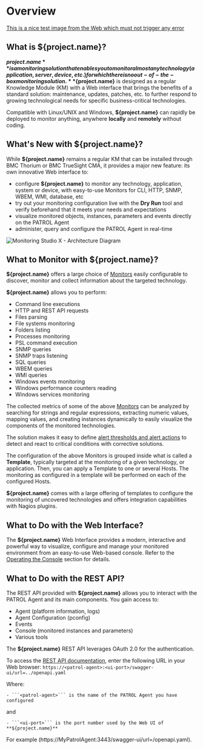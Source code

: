 # Overview

<!-- MACRO{toc|fromDepth=1|toDepth=1|id=toc} -->

[This is a nice test image from the Web which must not trigger any error](https://cds.cern.ch/images/CERN-HOMEWEB-PHO-2019-004-1/file?size=large)

## What is ${project.name}?

**${project.name}** is a monitoring solution that enables you to monitor almost any technology (application, server, device, etc.) for which there is no out-of-the-box monitoring solution. **${project.name}** is designed as a regular Knowledge Module (KM) with a Web interface that brings the benefits of a standard solution: maintenance, updates, patches, etc. to further respond to growing technological needs for specific business-critical technologies.

Compatible with Linux/UNIX and Windows, **${project.name}** can rapidly be deployed to monitor anything, anywhere **locally** and **remotely** without coding.


## What's New with ${project.name}?

While **${project.name}** remains a regular KM that can be installed through BMC Thorium or BMC TrueSight CMA, it provides a major new feature: its own innovative Web interface to:

  - configure **${project.name}** to monitor any technology, application, system or device, with easy-to-use Monitors for CLI, HTTP, SNMP, WBEM, WMI, database, etc
  - try out your monitoring configuration live with the **Dry Run** tool and verify beforehand that it meets your needs and expectations
  - visualize monitored objects, instances, parameters and events directly on the PATROL Agent
  - administer, query and configure the PATROL Agent in real-time

  ![Monitoring Studio X - Architecture Diagram](./images/MS_X_Architecture_Diagram.png)


## What to Monitor with ${project.name}?

**${project.name}** offers a large choice of [Monitors](./basic-monitors.html) easily configurable to discover, monitor and collect information about the targeted technology.

**${project.name}** allows you to perform:

  * Command line executions
  * HTTP and REST API requests
  * Files parsing
  * File systems monitoring
  * Folders listing
  * Processes monitoring
  * PSL command execution
  * SNMP queries
  * SNMP traps listening
  * SQL queries
  * WBEM queries
  * WMI queries
  * Windows events monitoring
  * Windows performance counters reading
  * Windows services monitoring

The collected metrics of some of the above [Monitors](./content-monitors.html) can be analyzed by searching for strings and regular expressions, extracting numeric values, mapping values, and creating instances dynamically to easily visualize the components of the monitored technologies.

The solution makes it easy to define [alert thresholds and alert actions](./alerts.html) to detect and react to critical conditions with corrective solutions.

The configuration of the above Monitors is grouped inside what is called a **Template**, typically targeted at the monitoring of a given technology, or application. Then, you can apply a Template to one or several Hosts. The monitoring as configured in a template will be performed on each of the configured Hosts.

**${project.name}** comes with a large offering of templates to configure the monitoring of uncovered technologies and offers integration capabilities with Nagios plugins.


## What to Do with the Web Interface?
The **${project.name}** Web Interface provides a modern, interactive and powerful way to visualize, configure and manage your monitored environment from an easy-to-use Web-based console. Refer to the [Operating the Console](./console.html) section for details.


## What to Do with the REST API?
The REST API provided with **${project.name}** allows you to interact with the PATROL Agent and its main components. You gain access to:

- Agent (platform information, logs)
- Agent Configuration (pconfig)
- Events
- Console (monitored instances and parameters)
- Various tools

The **${project.name}** REST API leverages OAuth 2.0 for the authentication.

To access the [REST API documentation](/swagger-ui/url=../openapi.yaml), enter the following URL in your Web browser: ```https://<patrol-agent>:<ui-port>/swagger-ui/url=../openapi.yaml```

Where:

	- ```<patrol-agent>``` is the name of the PATROL Agent you have configured

and

	- ```<ui-port>``` is the port number used by the Web UI of **${project.name}**

For example (https://MyPatrolAgent:3443/swagger-ui/url=/openapi.yaml).

